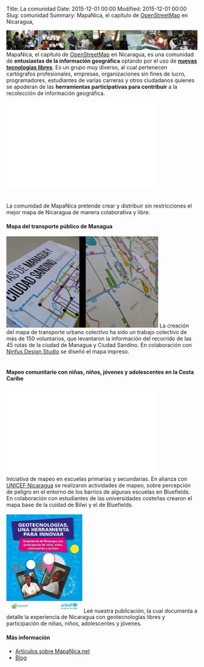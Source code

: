 Title: La comunidad
Date: 2015-12-01 00:00
Modified: 2015-12-01 00:00
Slug: comunidad
Summary: MapaNica, el capítulo de [OpenStreetMap](http://openstreetmap.org/) en Nicaragua,

<div style="margin: 0 !important;">
<img src="/images/community-banner.jpg" />
</div>

<div></div>

<div class="article-style-line">
MapaNica, el capítulo de <a href="http://openstreetmap.org">OpenStreetMap</a> en Nicaragua, es una comunidad de <strong>entusiastas de la información geográfica</strong> optando por el uso de <strong><a href="http://softwarelibre.org.ni/" target="_blank">nuevas tecnologías libres</a></strong>. Es un grupo muy diverso, al cual pertenecen cartógrafos profesionales, empresas, organizaciones sin fines de lucro, programadores, estudiantes de varias carreras y otros ciudadanos quienes se apoderan de las <strong>herramientas participativas para contribuir</strong> a la recolección de información geográfica.
<br /><br />
<div class="video-wrapper"><iframe width="400" height="225" src="//www.youtube.com/embed/TL2TzuTAlJQ" frameborder="0" allowfullscreen></iframe></div>
<br /><br />
La comunidad de MapaNica pretende crear y distribuir sin restricciones el mejor mapa de Nicaragua de manera colaborativa y libre.
</div>

<div class="article-style-line">
<h4>Mapa del transporte público de Managua</h4>
<img width="400" src="/images/paper_map.jpg" />
La creación del mapa de transporte urbano colectivo ha sido un trabajo colectivo de más de 150 voluntarios, que levantaron la información del recorrido de las 45 rutas de la ciudad de Managua y Ciudad Sandino. En colaboración con <a href="http://ninfusds.com">Ninfus Design Studio</a> se diseñó el mapa impreso.
<br /><br />
</div>

<div class="article-style-line">
<h4>Mapeo comunitario con niñas, niños, jóvenes y adolescentes en la Costa Caribe</h4>
<div class="video-wrapper"><iframe width="400" height="225" src="//www.youtube.com/embed/aohEXf0tUuk" frameborder="0" allowfullscreen></iframe></div>
Iniciativa de mapeo en escuelas primarias y secundarias. En alianza con
<a href="http://unicef.org.ni"> UNICEF Nicaragua</a> se realizaron actividades
de mapeo, sobre percepción de peligro en el entorno de los barrios de algunas
escuelas en Bluefields. En colaboración con estudiantes de las universidades costeñas crearon el mapa base de la cuidad de Bilwi y el de Bluefields.
<br style="clear:both;" /><br />
<a  href="http://unicef.org.ni/media/publicaciones/archivos/geotecnologias_participativas_05_01_16.pdf"><img width="200" src="/images/portada_geotecnologias.jpg" /></a>
Leé nuestra publicación, la cual documenta a detalle la experiencia de Nicaragua con geotecnologías libres y participación de niñas, niños, adolescentes y jóvenes.

</div>

<div class="article-style-line">
<h4>Más información</h4>
<ul>
<li><a href="/prensa.html">Artículos sobre MapaNica.net</a></li>
<li><a href="http://blog.mapanica.net">Blog</a></li>
</ul>
</div>
